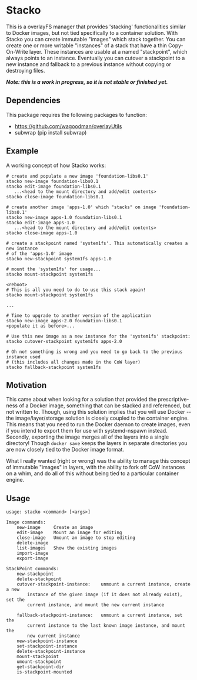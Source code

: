 # Stacko
This is a overlayFS manager that provides 'stacking' functionalities similar
to Docker images, but not tied specifically to a container solution. With Stacko
you can create immutable "images" which stack together. You can create one or more
writable "instances" of a stack that have a thin Copy-On-Write layer. These
instances are usable at a named "stackpoint", which always points to an instance.
Eventually you can cutover a stackpoint to a new instance and fallback to a
previous instance without copying or destroying files.

<b><i>Note: this is a work in progress, so it is not stable or finished yet.</i></b>

## Dependencies
This package requires the following packages to function:
- https://github.com/wagoodman/overlayUtils
- subwrap (pip install subwrap)

## Example
A working concept of how Stacko works:
```
# create and populate a new image 'foundation-libs0.1'
stacko new-image foundation-libs0.1
stacko edit-image foundation-libs0.1
   ...<head to the mount directory and add/edit contents>
stacko close-image foundation-libs0.1

# create another image 'apps-1.0' which "stacks" on image 'foundation-libs0.1'
stacko new-image apps-1.0 foundation-libs0.1
stacko edit-image apps-1.0
   ...<head to the mount directory and add/edit contents>
stacko close-image apps-1.0

# create a stackpoint named 'system1fs'. This automatically creates a new instance
# of the 'apps-1.0' image
stacko new-stackpoint system1fs apps-1.0

# mount the 'system1fs' for usage...
stacko mount-stackpoint system1fs

<reboot>
# This is all you need to do to use this stack again!
stacko mount-stackpoint system1fs

...

# Time to upgrade to another version of the application
stacko new-image apps-2.0 foundation-libs0.1
<populate it as before>...

# Use this new image as a new instance for the 'system1fs' stackpoint:
stacko cutover-stackpoint system1fs apps-2.0

# Oh no! something is wrong and you need to go back to the previous instance used
# (this includes all changes made in the CoW layer)
stacko fallback-stackpoint system1fs
```

## Motivation
This came about when looking for a solution that provided the prescriptive-ness of
a Docker image, something that can be stacked and referenced, but not written to.
Though, using this solution implies that you will use Docker --the image/layer/storage
solution is closely coupled to the container engine. This means that you need to
run the Docker daemon to create images, even if you intend to export them for use
with systemd-nspawn instead. Secondly, exporting the image merges all of the layers
into a single directory! Though `docker save` keeps the layers in separate directories
you are now closely tied to the Docker image format.

What I really wanted (right or wrong) was the ability to manage this concept of
immutable "images" in layers, with the ability to fork off CoW instances on a whim,
and do all of this without being tied to a particular container engine.

## Usage
```
usage: stacko <command> [<args>]

Image commands:
    new-image     Create an image
    edit-image    Mount an image for editing
    close-image   Umount an image to stop editing
    delete-image
    list-images   Show the existing images
    import-image
    export-image

StackPoint commands:
    new-stackpoint
    delete-stackpoint
    cutover-stackpoint-instance:    unmount a current instance, create a new
        instance of the given image (if it does not already exist), set the
        current instance, and mount the new current instance

    fallback-stackpoint-instance:   unmount a current instance, set the
        current instance to the last known image instance, and mount the
        new current instance
    new-stackpoint-instance
    set-stackpoint-instance
    delete-stackpoint-instance
    mount-stackpoint
    umount-stackpoint
    get-stackpoint-dir
    is-stackpoint-mounted
```

